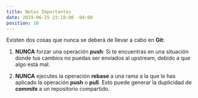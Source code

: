 ```yaml
---
title: Notas Importantes
date: 2019-06-25 23:18:00 -04:00
position: 10
---
```


Existen dos cosas que nunca se deberá de llevar a cabo en **Git**:

1. **NUNCA** forzar una operación **push**: Si te encuentras en una situación donde tus cambios no puedas ser enviados al upstream, debido a que algo está mal.

2. **NUNCA** ejecutes la operación **rebase** a una rama a la que le has aplicado la operación **push** o **pull**. Esto puede generar la duplicidad de **_commits_** a un repositorio compartido.
